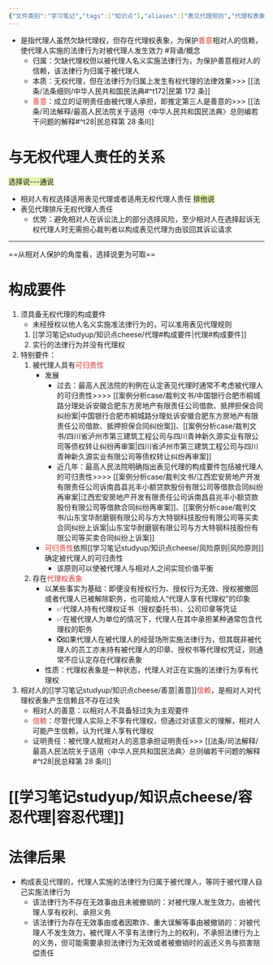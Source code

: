 ```yaml
---
{"文件类别":"学习笔记","tags":["知识点"],"aliases":["表见代理规则","代理权表象责任"],"dg-publish":true,"permalink":"/学习笔记studyup/知识点cheese/表见代理/","dgPassFrontmatter":true,"noteIcon":"","created":"2024-07-30T12:15:00.722+08:00","updated":"2024-10-14T16:07:51.356+08:00"}
---
```


- 是指代理人虽然欠缺代理权，但存在代理权表象，为保护<font color="#d83931">善意</font>相对人的信赖，使代理人实施的法律行为对被代理人发生效力 #背诵/概念 
	- 归属：欠缺代理权但以被代理人名义实施法律行为，为保护善意相对人的信赖，该法律行为归属于被代理人
	- 本质：无权代理，但在法律行为归属上发生有权代理的法律效果>>> [[法条/法条细则/中华人民共和国民法典#^t172\|民第 172 条]]
	- <font color="#d83931">善意</font>：成立的证明责任由被代理人承担，即推定第三人是善意的>>> [[法条/司法解释/最高人民法院关于适用〈中华人民共和国民法典〉总则编若干问题的解释#^t28\|民总释第 28 条Ⅱ]]

# 与无权代理人责任的关系
<span style="background:rgba(205, 244, 105, 0.55)">选择说---通说</span>
- 相对人有权选择适用表见代理或者适用无权代理人责任
<span style="background:rgba(205, 244, 105, 0.55)">排他说</span>
- 表见代理排斥无权代理人责任
	- 优势：避免相对人在诉讼法上的部分选择风险，至少相对人在选择起诉无权代理人时无需担心裁判者以构成表见代理为由驳回其诉讼请求
---
==从相对人保护的角度看，选择说更为可取==
# 构成要件
1. 须具备无权代理的构成要件
	- 未经授权以他人名义实施准法律行为的，可以准用表见代理规则
	1. [[学习笔记studyup/知识点cheese/代理#构成要件\|代理#构成要件]]
	2. 实行的法律行为并没有代理权
2. 特别要件：
	1. 被代理人具有<font color="#d83931">可归责性</font>
		- 发展
			- 过去：最高人民法院的判例在认定表见代理时通常不考虑被代理人的可归责性>>>> [[案例分析case/裁判文书/中国银行合肥市桐城路分理处诉安徽合肥东方房地产有限责任公司借款、抵押担保合同纠纷案\|中国银行合肥市桐城路分理处诉安徽合肥东方房地产有限责任公司借款、抵押担保合同纠纷案]]、[[案例分析case/裁判文书/四川省泸州市第三建筑工程公司与四川青神新久源实业有限公司等债权转让纠纷再审案\|四川省泸州市第三建筑工程公司与四川青神新久源实业有限公司等债权转让纠纷再审案]]
			- 近几年：最高人民法院明确指出表见代理的构成要件包括被代理人的可归责性>>>> [[案例分析case/裁判文书/江西宏安房地产开发有限责任公司诉南昌县兆丰小额贷款股份有限公司等借款合同纠纷再审案\|江西宏安房地产开发有限责任公司诉南昌县兆丰小额贷款股份有限公司等借款合同纠纷再审案]]、[[案例分析case/裁判文书/山东宝华耐磨钢有限公司与方大特钢科技股份有限公司等买卖合同纠纷上诉案\|山东宝华耐磨钢有限公司与方大特钢科技股份有限公司等买卖合同纠纷上诉案]]
		- <font color="#d83931">可归责性</font>依照[[学习笔记studyup/知识点cheese/风险原则\|风险原则]]确定被代理人的可归责性
			- 该原则可以使被代理人与相对人之间实现价值平衡
	2. 存在<font color="#d83931">代理权表象</font>
		- 以某些事实为基础：即便没有授权行为、授权行为无效、授权被撤回或者代理人已被解除职务，也可能给人“代理人享有代理权”的印象
			- ✅代理人持有代理权证书（授权委托书）、公司印章等凭证
			- ✅在被代理人为单位的情况下，代理人在其中承担某种通常包含代理权的职务
			- ❎如果代理人在被代理人的经营场所实施法律行为，但其既非被代理人的员工亦未持有被代理人的印章、授权书等代理权凭证，则通常不应认定存在代理权表象
		- 性质：代理权表象是一种状态，代理人对正在实施的法律行为享有代理权
3. 相对人的[[学习笔记studyup/知识点cheese/善意\|善意]]<font color="#d83931">信赖</font>，是相对人对代理权表象产生信赖且不存在过失
	- 相对人的善意：以相对人不具备轻过失为主观要件
	- <font color="#d83931">信赖</font>：尽管代理人实际上不享有代理权，但通过对该意义的理解，相对人可能产生信赖，认为代理人享有代理权
	- 证明责任：被代理人就相对人的恶意承担证明责任>>> [[法条/司法解释/最高人民法院关于适用〈中华人民共和国民法典〉总则编若干问题的解释#^t28\|民总释第 28 条Ⅱ]]
# [[学习笔记studyup/知识点cheese/容忍代理\|容忍代理]]
# 法律后果
- 构成表见代理的，代理人实施的法律行为归属于被代理人，等同于被代理人自己实施法律行为
	- 该法律行为不存在无效事由且未被撤销的：对被代理人发生效力，由被代理人享有权利、承担义务
	- 该法律行为存在无效事由或者因欺诈、重大误解等事由被撤销的：对被代理人不发生效力，被代理人不享有法律行为上的权利，不承担法律行为上的义务，但可能需要承担法律行为无效或者被撤销时的返还义务与损害赔偿责任
